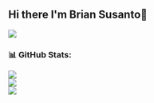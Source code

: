 ## Hi there I'm Brian Susanto👋

<img src="[https://media.tenor.com/X1nlfLKP6toAAAAM/cat-eat.gif](https://media.tenor.com/OZsJxcn2fiAAAAAM/funny-cat-eating-chips.gif)">

### 📊 GitHub Stats:
![](https://github-readme-stats.vercel.app/api?username=BriranSus&theme=github_dark&hide_border=false&include_all_commits=false&count_private=false)<br/>
![](https://github-readme-streak-stats.herokuapp.com/?user=BriranSus&theme=github_dark&hide_border=false)<br/>
![](https://github-readme-stats.vercel.app/api/top-langs/?username=BriranSus&theme=github_dark&hide_border=false&include_all_commits=false&count_private=false&layout=compact)
